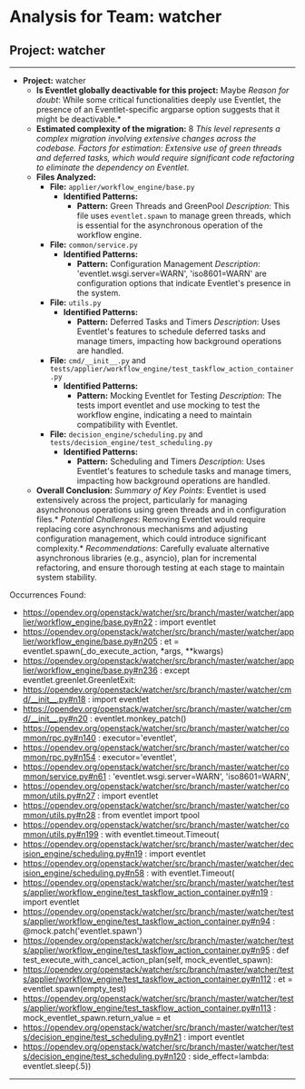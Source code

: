 # Analysis for Team: watcher

## Project: watcher
---

- **Project:** watcher
  - **Is Eventlet globally deactivable for this project:** Maybe
    *Reason for doubt*: While some critical functionalities deeply use Eventlet, the presence of an Eventlet-specific argparse option suggests that it might be deactivable.*
  - **Estimated complexity of the migration:** 8
    *This level represents a complex migration involving extensive changes across the codebase. Factors for estimation: Extensive use of green threads and deferred tasks, which would require significant code refactoring to eliminate the dependency on Eventlet.*
  - **Files Analyzed:**
    - **File:** `applier/workflow_engine/base.py`
      - **Identified Patterns:**
        - **Pattern:** Green Threads and GreenPool
          *Description*: This file uses `eventlet.spawn` to manage green threads, which is essential for the asynchronous operation of the workflow engine.
    - **File:** `common/service.py`
      - **Identified Patterns:**
        - **Pattern:** Configuration Management
          *Description*: 'eventlet.wsgi.server=WARN', 'iso8601=WARN' are configuration options that indicate Eventlet's presence in the system.
    - **File:** `utils.py`
      - **Identified Patterns:**
        - **Pattern:** Deferred Tasks and Timers
          *Description*: Uses Eventlet's features to schedule deferred tasks and manage timers, impacting how background operations are handled.
    - **File:** `cmd/__init__.py` and `tests/applier/workflow_engine/test_taskflow_action_container.py`
      - **Identified Patterns:**
        - **Pattern:** Mocking Eventlet for Testing
          *Description*: The tests import eventlet and use mocking to test the workflow engine, indicating a need to maintain compatibility with Eventlet.
    - **File:** `decision_engine/scheduling.py` and `tests/decision_engine/test_scheduling.py`
      - **Identified Patterns:**
        - **Pattern:** Scheduling and Timers
          *Description*: Uses Eventlet's features to schedule tasks and manage timers, impacting how background operations are handled.
  - **Overall Conclusion:**
    *Summary of Key Points*: Eventlet is used extensively across the project, particularly for managing asynchronous operations using green threads and in configuration files.*
    *Potential Challenges*: Removing Eventlet would require replacing core asynchronous mechanisms and adjusting configuration management, which could introduce significant complexity.*
    *Recommendations*: Carefully evaluate alternative asynchronous libraries (e.g., asyncio), plan for incremental refactoring, and ensure thorough testing at each stage to maintain system stability.

Occurrences Found:
- https://opendev.org/openstack/watcher/src/branch/master/watcher/applier/workflow_engine/base.py#n22 : import eventlet
- https://opendev.org/openstack/watcher/src/branch/master/watcher/applier/workflow_engine/base.py#n205 : et = eventlet.spawn(_do_execute_action, *args, **kwargs)
- https://opendev.org/openstack/watcher/src/branch/master/watcher/applier/workflow_engine/base.py#n236 : except eventlet.greenlet.GreenletExit:
- https://opendev.org/openstack/watcher/src/branch/master/watcher/cmd/__init__.py#n18 : import eventlet
- https://opendev.org/openstack/watcher/src/branch/master/watcher/cmd/__init__.py#n20 : eventlet.monkey_patch()
- https://opendev.org/openstack/watcher/src/branch/master/watcher/common/rpc.py#n140 : executor='eventlet',
- https://opendev.org/openstack/watcher/src/branch/master/watcher/common/rpc.py#n154 : executor='eventlet',
- https://opendev.org/openstack/watcher/src/branch/master/watcher/common/service.py#n61 : 'eventlet.wsgi.server=WARN', 'iso8601=WARN',
- https://opendev.org/openstack/watcher/src/branch/master/watcher/common/utils.py#n27 : import eventlet
- https://opendev.org/openstack/watcher/src/branch/master/watcher/common/utils.py#n28 : from eventlet import tpool
- https://opendev.org/openstack/watcher/src/branch/master/watcher/common/utils.py#n199 : with eventlet.timeout.Timeout(
- https://opendev.org/openstack/watcher/src/branch/master/watcher/decision_engine/scheduling.py#n19 : import eventlet
- https://opendev.org/openstack/watcher/src/branch/master/watcher/decision_engine/scheduling.py#n58 : with eventlet.Timeout(
- https://opendev.org/openstack/watcher/src/branch/master/watcher/tests/applier/workflow_engine/test_taskflow_action_container.py#n19 : import eventlet
- https://opendev.org/openstack/watcher/src/branch/master/watcher/tests/applier/workflow_engine/test_taskflow_action_container.py#n94 : @mock.patch('eventlet.spawn')
- https://opendev.org/openstack/watcher/src/branch/master/watcher/tests/applier/workflow_engine/test_taskflow_action_container.py#n95 : def test_execute_with_cancel_action_plan(self, mock_eventlet_spawn):
- https://opendev.org/openstack/watcher/src/branch/master/watcher/tests/applier/workflow_engine/test_taskflow_action_container.py#n112 : et = eventlet.spawn(empty_test)
- https://opendev.org/openstack/watcher/src/branch/master/watcher/tests/applier/workflow_engine/test_taskflow_action_container.py#n113 : mock_eventlet_spawn.return_value = et
- https://opendev.org/openstack/watcher/src/branch/master/watcher/tests/decision_engine/test_scheduling.py#n21 : import eventlet
- https://opendev.org/openstack/watcher/src/branch/master/watcher/tests/decision_engine/test_scheduling.py#n120 : side_effect=lambda: eventlet.sleep(.5))

***
